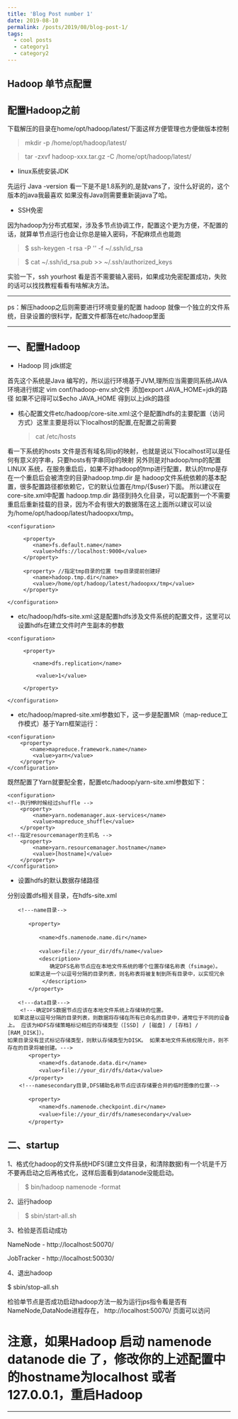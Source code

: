 ```yaml
---
title: 'Blog Post number 1'
date: 2019-08-10
permalink: /posts/2019/08/blog-post-1/
tags:
  - cool posts
  - category1
  - category2
---
```



## Hadoop 单节点配置



## 配置Hadoop之前

下载解压的目录在home/opt/hadoop/latest/下面这样方便管理也方便做版本控制

> mkdir -p /home/opt/hadoop/latest/

> tar -zxvf hadoop-xxx.tar.gz -C /home/opt/hadoop/latest/

- linux系统安装JDK

先运行 Java -version
看一下是不是1.8系列的,是就vans了，没什么好说的，这个版本的java我最喜欢
如果没有Java则需要重新装java了哈。


- SSH免密

因为hadoop为分布式框架，涉及多节点协调工作，配置这个更为方便，不配置的话，就算单节点运行也会让你总是输入密码，不配麻烦点也能跑

> $ ssh-keygen -t rsa -P '' -f ~/.ssh/id_rsa

> $ cat ~/.ssh/id_rsa.pub >> ~/.ssh/authorized_keys

实验一下，ssh yourhost 看是否不需要输入密码，如果成功免密配置成功，失败的话可以找找教程看看有啥解决方法。

----

ps：解压hadoop之后则需要进行环境变量的配置
hadoop 就像一个独立的文件系统，目录设置的很科学，配置文件都落在etc/hadoop里面

----

## 一、配置Hadoop

- Hadoop 同 jdk绑定

首先这个系统是Java 编写的，所以运行环境基于JVM,理所应当需要同系统JAVA环境进行绑定 vim conf/hadoop-env.sh文件
添加export JAVA_HOME=jdk的路径
如果不记得可以$echo JAVA_HOME 得到以上jdk的路径

- 核心配置文件etc/hadoop/core-site.xml:这个是配置hdfs的主要配置（访问方式）这里主要是将以下localhost的配置,在配置之前需要

  > cat /etc/hosts

 看一下系统的hosts 文件是否有域名同ip的映射，也就是说以下localhost可以是任何有意义的字串，只要hosts有字串同ip的映射
 另外则是对hadoop/tmp的配置
LINUX 系统，在服务重启后，如果不对hadoop的tmp进行配置，默认的tmp是存在一个重启后会被清空的目录hadoop.tmp.dir 是 hadoop文件系统依赖的基本配置，很多配置路径都依赖它，它的默认位置在/tmp/{$user}下面。
所以建议在core-site.xml中配置 hadoop.tmp.dir 路径到持久化目录，可以配置到一个不需要重启后重新挂载的目录，因为不会有很大的数据落在这上面所以建议可以设为/home/opt/hadoop/latest/hadoopxx/tmp。

```
<configuration>

     <property>
        <name>fs.default.name</name>
        <value>hdfs://localhost:9000</value>
     </property>

     <property> //指定tmp目录的位置 tmp目录提前创建好
        <name>hadoop.tmp.dir</name>
        <value>/home/opt/hadoop/latest/hadoopxx/tmp</value>
     </property>

</configuration>
```

- etc/hadoop/hdfs-site.xml:这是配置hdfs涉及文件系统的配置文件，这里可以设置hdfs在建立文件时产生副本的参数

```
<configuration>

     <property>

        <name>dfs.replication</name>

         <value>1</value>

     </property>

</configuration>
```

- etc/hadoop/mapred-site.xml参数如下，这一步是配置MR（map-reduce工作模式）基于Yarn框架运行：

```
<configuration>
    <property>
       <name>mapreduce.framework.name</name>
        <value>yarn</value>
    </property>
</configuration>
```

既然配置了Yarn就要配全套，配置etc/hadoop/yarn-site.xml参数如下：
```
<configuration>
<!--执行MR时候经过shuffle -->
    <property>
        <name>yarn.nodemanager.aux-services</name>
        <value>mapreduce_shuffle</value>
    </property>
<!--指定resourcemanager的主机名 -->
    <property>
        <name>yarn.resourcemanager.hostname</name>
        <value>[hostname]</value>
    </property>
</configuration>
```
- 设置hdfs的默认数据存储路径

分别设置dfs相关目录，在hdfs-site.xml
```
　　<!---name目录-->

　　　　<property>

　　　　　　<name>dfs.namenode.name.dir</name>

　　　　　　<value>file://your_dir/dfs/name</value>
　　　　　　<description>
　　　　　　　　确定DFS名称节点应在本地文件系统的哪个位置存储名称表（fsimage）。
       如果这是一个以逗号分隔的目录列表，则名称表将被复制到所有目录中，以实现冗余
　　　　　　 </description>
　　　　</property>

　　<!---data目录--->
    <!---确定DFS数据节点应该在本地文件系统上存储块的位置。
  如果这是以逗号分隔的目录列表，则数据将存储在所有已命名的目录中，通常位于不同的设备上。 应该为HDFS存储策略标记相应的存储类型（[SSD] / [磁盘] / [存档] / [RAM_DISK]）。
如果目录没有显式标记存储类型，则默认存储类型为DISK。 如果本地文件系统权限允许，则不存在的目录将被创建。--->
　　　　<property>
　　　　　　<name>dfs.datanode.data.dir</name>
　　　　　　<value>file://your_dir/dfs/data</value>
　　　　</property>
　  <!---namesecondary目录,DFS辅助名称节点应该存储要合并的临时图像的位置-->

　　　　<property>
　　　　　　<name>dfs.namenode.checkpoint.dir</name>
　　　　　　<value>file://your_dir/dfs/namesecondary</value>
　　　　</property>
```

## 二、startup

1、格式化hadoop的文件系统HDFS(建立文件目录，和清除数据)有一个坑是千万不要再启动之后再格式化，这样后面看到datanode没能启动。

> $ bin/hadoop namenode -format

2、运行hadoop

> $ sbin/start-all.sh

3、检验是否启动成功

NameNode - http://localhost:50070/

JobTracker - http://localhost:50030/

4、退出hadoop

$ sbin/stop-all.sh

检验单节点是否成功启动hadoop方法一般为运行jps指令看是否有NameNode,DataNode进程存在， http://localhost:50070/ 页面可以访问

注意，如果Hadoop 启动 namenode datanode die 了，修改你的上述配置中的hostname为localhost 或者127.0.0.1，重启Hadoop
======


------